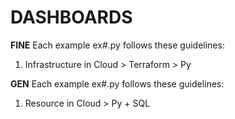 # DASHBOARDS

**FINE**
Each example ex#.py follows these guidelines:
1. Infrastructure in Cloud > Terraform > Py

**GEN**
Each example ex#.py follows these guidelines:
1. Resource in Cloud > Py + SQL